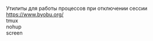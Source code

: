 Утилиты для работы процессов при отключении сессии  
https://www.byobu.org/  
tmux  
nohup  
screen  
